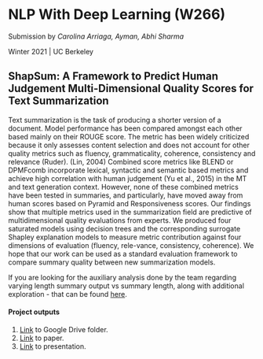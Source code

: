 # NLP With Deep Learning (W266)

Submission by *Carolina Arriaga, Ayman, Abhi Sharma*

Winter 2021 | UC Berkeley

## ShapSum: A Framework to Predict Human Judgement Multi-Dimensional Quality Scores for Text Summarization

Text summarization is the task of producing a shorter version of a document.  Model performance  has  been  compared  amongst  each other based mainly on their ROUGE score. The metric has been widely criticized because it only assesses content selection and does not account for other quality metrics such as fluency, grammaticality, coherence, consistency and relevance (Ruder). (Lin, 2004) Combined score metrics like BLEND or DPMFcomb incorporate lexical, syntactic and semantic based metrics and achieve high correlation with human judgement  (Yu et  al., 2015) in  the MT and text generation context.  However,  none of  these  combined  metrics  have  been  tested in  summaries,  and  particularly,  have  moved away from human scores based on Pyramid and Responsiveness scores. Our findings show that multiple metrics used in the summarization field are predictive of multidimensional quality evaluations from experts.  We produced four saturated models using decision trees and the corresponding surrogate Shapley explanation models to measure metric contribution against four dimensions of evaluation (fluency,  rele-vance, consistency, coherence). We hope that our work can be used as a standard evaluation framework  to  compare  summary  quality  between new summarization models.

If you are looking for the auxiliary analysis done by the team regarding varying length summary output vs summary length, along with additional exploration - that can be found [here](https://github.com/abhisha1991/w266_final_project/tree/main/analysis).

#### Project outputs
1. [Link](https://drive.google.com/drive/folders/1_EzQMxyx_lvsHvgrJs7FoYFALpsZM3Xe?usp=sharing) to Google Drive folder.
2. [Link](https://github.com/abhisha1991/w266_final_project/blob/main/report/ShapSum__A_framework_to_predict_human_judgement_multi_dimensional_qualities_for_text_summarization_.pdf) to paper.
3. [Link](https://docs.google.com/presentation/d/1QM0jkJZ2foetrGy1y6AL8szoAcRdYTnJ8TeHR9dOSR4/edit?usp=sharing) to presentation.


